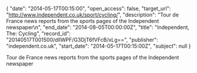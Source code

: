 {
  "date": "2014-05-17T00:15:00", 
  "open_access": false, 
  "target_url": "http://www.independent.co.uk/sport/cycling/", 
  "description": "Tour de France news reports from the sports pages of the Independent newspaper\n", 
  "end_date": "2014-08-05T00:00:00Z", 
  "title": "Independent, The: Cycling", 
  "record_id": "20140517T001500/dlIWPF/G3DjT6fVFcB/xLg==", 
  "publisher": "independent.co.uk", 
  "start_date": "2014-05-17T00:15:00Z", 
  "subject": null
}

Tour de France news reports from the sports pages of the Independent newspaper
